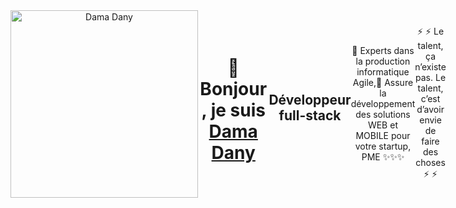 <div align="center" style=" display: flex; width: 100%; flex-direction: row; align-items: center;" >
    <img src= "https://user-images.githubusercontent.com/60171474/227435586-cb66e71a-d6ff-41d8-829c-d4ac81268090.jpg"  width="300"  title="Dama Dany"> 
    
# 👋 Bonjour, je suis [Dama Dany](http://damadanyprofil.surge.sh/)

## Développeur **full-stack**
🔭 Experts dans la production informatique Agile,🌱 Assure la développement des solutions WEB et MOBILE pour votre startup, PME ✨✨✨

    
⚡ ⚡ Le talent, ça n’existe pas. Le talent, c’est d’avoir envie de faire des choses ⚡ ⚡ 
</div>
 



